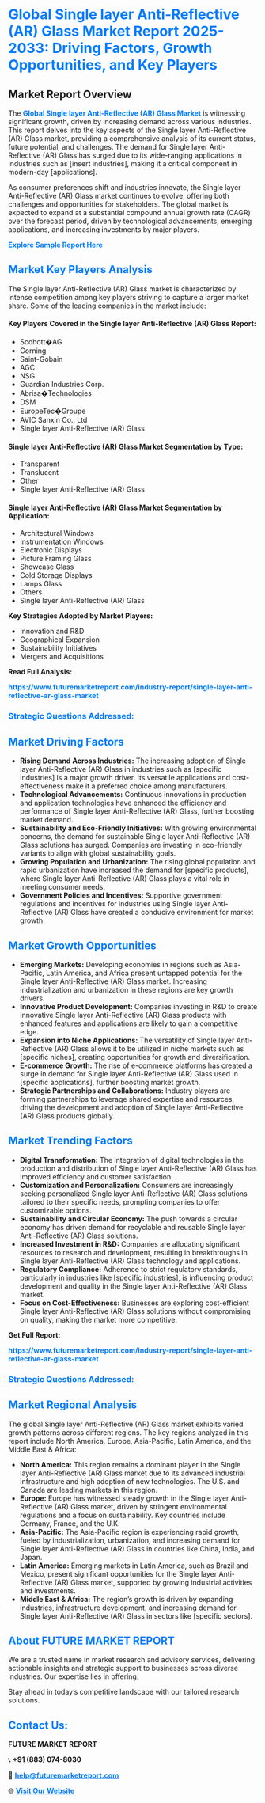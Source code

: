 <h1 style="color: #007BFF;">Global Single layer Anti-Reflective (AR) Glass Market Report 2025-2033: Driving Factors, Growth Opportunities, and Key Players</h1>

<section id="overview">
<h2>Market Report Overview</h2>
<p>The <a href="https://www.futuremarketreport.com/industry-report/single-layer-anti-reflective-ar-glass-market" style="color: #007BFF; text-decoration: none;"><strong>Global Single layer Anti-Reflective (AR) Glass Market</strong></a> is witnessing significant growth, driven by increasing demand across various industries. This report delves into the key aspects of the Single layer Anti-Reflective (AR) Glass market, providing a comprehensive analysis of its current status, future potential, and challenges. The demand for Single layer Anti-Reflective (AR) Glass has surged due to its wide-ranging applications in industries such as [insert industries], making it a critical component in modern-day [applications].</p>
<p>As consumer preferences shift and industries innovate, the Single layer Anti-Reflective (AR) Glass market continues to evolve, offering both challenges and opportunities for stakeholders. The global market is expected to expand at a substantial compound annual growth rate (CAGR) over the forecast period, driven by technological advancements, emerging applications, and increasing investments by major players.</p>
</section>

<section id="overview">
<p><a href="https://www.futuremarketreport.com/request-sample/reportId=101100" style="color: #007BFF; text-decoration: none;"><strong>Explore Sample Report Here</strong></a></p>
</section>

<section id="key-players">
<h2 style="color: #007BFF;">Market Key Players Analysis</h2>
<p>The Single layer Anti-Reflective (AR) Glass market is characterized by intense competition among key players striving to capture a larger market share. Some of the leading companies in the market include:</p>
<h4>Key Players Covered in the Single layer Anti-Reflective (AR) Glass Report:</h4>
<ul><li>Scohott�AG</li><li>Corning</li><li>Saint-Gobain</li><li>AGC</li><li>NSG</li><li>Guardian Industries Corp.</li><li>Abrisa�Technologies</li><li>DSM</li><li>EuropeTec�Groupe</li><li>AVIC Sanxin Co., Ltd</li><li>Single layer Anti-Reflective (AR) Glass</li></ul>
<h4>Single layer Anti-Reflective (AR) Glass Market Segmentation by Type:</h4>
<ul><li>Transparent</li><li>Translucent</li><li>Other</li><li>Single layer Anti-Reflective (AR) Glass</li></ul>

<h4>Single layer Anti-Reflective (AR) Glass Market Segmentation by Application:</h4>
<ul><li>Architectural Windows</li><li>Instrumentation Windows</li><li>Electronic Displays</li><li>Picture Framing Glass</li><li>Showcase Glass</li><li>Cold Storage Displays</li><li>Lamps Glass</li><li>Others</li><li>Single layer Anti-Reflective (AR) Glass</li></ul>
<p><strong>Key Strategies Adopted by Market Players:</strong></p>
<ul>
<li>Innovation and R&D</li>
<li>Geographical Expansion</li>
<li>Sustainability Initiatives</li>
<li>Mergers and Acquisitions</li>
</ul>
</section>

<section>
<p><strong>Read Full Analysis: </strong></p><a href="https://www.futuremarketreport.com/industry-report/single-layer-anti-reflective-ar-glass-market" style="color: #007BFF; text-decoration: none;"><strong>https://www.futuremarketreport.com/industry-report/single-layer-anti-reflective-ar-glass-market</strong></a>
<h3 style="color: #007BFF;">Strategic Questions Addressed:</h3>
</section>

<section id="driving-factors">
<h2 style="color: #007BFF;">Market Driving Factors</h2>
<ul>
<li><strong>Rising Demand Across Industries:</strong> The increasing adoption of Single layer Anti-Reflective (AR) Glass in industries such as [specific industries] is a major growth driver. Its versatile applications and cost-effectiveness make it a preferred choice among manufacturers.</li>
<li><strong>Technological Advancements:</strong> Continuous innovations in production and application technologies have enhanced the efficiency and performance of Single layer Anti-Reflective (AR) Glass, further boosting market demand.</li>
<li><strong>Sustainability and Eco-Friendly Initiatives:</strong> With growing environmental concerns, the demand for sustainable Single layer Anti-Reflective (AR) Glass solutions has surged. Companies are investing in eco-friendly variants to align with global sustainability goals.</li>
<li><strong>Growing Population and Urbanization:</strong> The rising global population and rapid urbanization have increased the demand for [specific products], where Single layer Anti-Reflective (AR) Glass plays a vital role in meeting consumer needs.</li>
<li><strong>Government Policies and Incentives:</strong> Supportive government regulations and incentives for industries using Single layer Anti-Reflective (AR) Glass have created a conducive environment for market growth.</li>
</ul>
</section>

<section id="growth-opportunities">
<h2 style="color: #007BFF;">Market Growth Opportunities</h2>
<ul>
<li><strong>Emerging Markets:</strong> Developing economies in regions such as Asia-Pacific, Latin America, and Africa present untapped potential for the Single layer Anti-Reflective (AR) Glass market. Increasing industrialization and urbanization in these regions are key growth drivers.</li>
<li><strong>Innovative Product Development:</strong> Companies investing in R&D to create innovative Single layer Anti-Reflective (AR) Glass products with enhanced features and applications are likely to gain a competitive edge.</li>
<li><strong>Expansion into Niche Applications:</strong> The versatility of Single layer Anti-Reflective (AR) Glass allows it to be utilized in niche markets such as [specific niches], creating opportunities for growth and diversification.</li>
<li><strong>E-commerce Growth:</strong> The rise of e-commerce platforms has created a surge in demand for Single layer Anti-Reflective (AR) Glass used in [specific applications], further boosting market growth.</li>
<li><strong>Strategic Partnerships and Collaborations:</strong> Industry players are forming partnerships to leverage shared expertise and resources, driving the development and adoption of Single layer Anti-Reflective (AR) Glass products globally.</li>
</ul>
</section>

<section id="trending-factors">
<h2 style="color: #007BFF;">Market Trending Factors</h2>
<ul>
<li><strong>Digital Transformation:</strong> The integration of digital technologies in the production and distribution of Single layer Anti-Reflective (AR) Glass has improved efficiency and customer satisfaction.</li>
<li><strong>Customization and Personalization:</strong> Consumers are increasingly seeking personalized Single layer Anti-Reflective (AR) Glass solutions tailored to their specific needs, prompting companies to offer customizable options.</li>
<li><strong>Sustainability and Circular Economy:</strong> The push towards a circular economy has driven demand for recyclable and reusable Single layer Anti-Reflective (AR) Glass solutions.</li>
<li><strong>Increased Investment in R&D:</strong> Companies are allocating significant resources to research and development, resulting in breakthroughs in Single layer Anti-Reflective (AR) Glass technology and applications.</li>
<li><strong>Regulatory Compliance:</strong> Adherence to strict regulatory standards, particularly in industries like [specific industries], is influencing product development and quality in the Single layer Anti-Reflective (AR) Glass market.</li>
<li><strong>Focus on Cost-Effectiveness:</strong> Businesses are exploring cost-efficient Single layer Anti-Reflective (AR) Glass solutions without compromising on quality, making the market more competitive.</li>
</ul>
</section>

<section>
<p><strong>Get Full Report: </strong></p><a href="https://www.futuremarketreport.com/industry-report/single-layer-anti-reflective-ar-glass-market" style="color: #007BFF; text-decoration: none;"><strong>https://www.futuremarketreport.com/industry-report/single-layer-anti-reflective-ar-glass-market</strong></a>
<h3 style="color: #007BFF;">Strategic Questions Addressed:</h3>
</section>


<section id="regional-analysis">
<h2 style="color: #007BFF;">Market Regional Analysis</h2>
<p>The global Single layer Anti-Reflective (AR) Glass market exhibits varied growth patterns across different regions. The key regions analyzed in this report include North America, Europe, Asia-Pacific, Latin America, and the Middle East & Africa:</p>
<ul>
<li><strong>North America:</strong> This region remains a dominant player in the Single layer Anti-Reflective (AR) Glass market due to its advanced industrial infrastructure and high adoption of new technologies. The U.S. and Canada are leading markets in this region.</li>
<li><strong>Europe:</strong> Europe has witnessed steady growth in the Single layer Anti-Reflective (AR) Glass market, driven by stringent environmental regulations and a focus on sustainability. Key countries include Germany, France, and the U.K.</li>
<li><strong>Asia-Pacific:</strong> The Asia-Pacific region is experiencing rapid growth, fueled by industrialization, urbanization, and increasing demand for Single layer Anti-Reflective (AR) Glass in countries like China, India, and Japan.</li>
<li><strong>Latin America:</strong> Emerging markets in Latin America, such as Brazil and Mexico, present significant opportunities for the Single layer Anti-Reflective (AR) Glass market, supported by growing industrial activities and investments.</li>
<li><strong>Middle East & Africa:</strong> The region’s growth is driven by expanding industries, infrastructure development, and increasing demand for Single layer Anti-Reflective (AR) Glass in sectors like [specific sectors].</li>
</ul>
</section>

<footer>
<h2 style="color: #007BFF;">About FUTURE MARKET REPORT</h2>
<p>We are a trusted name in market research and advisory services, delivering actionable insights and strategic support to businesses across diverse industries. Our expertise lies in offering:</p>

<p>Stay ahead in today’s competitive landscape with our tailored research solutions.</p>

<h2 style="color: #007BFF;">Contact Us:</h2>
<p><strong>FUTURE MARKET REPORT</strong></p>
<p>📞 <strong>+91 (883) 074-8030</strong></p>
<p>📧 <strong><a href="mailto:help@futuremarketreport.com" style="color: #007BFF;">help@futuremarketreport.com</a></strong></p>
<p>🌐 <strong><a href="https://www.futuremarketreport.com/" style="color: #007BFF;">Visit Our Website</a></strong></p>
</footer>